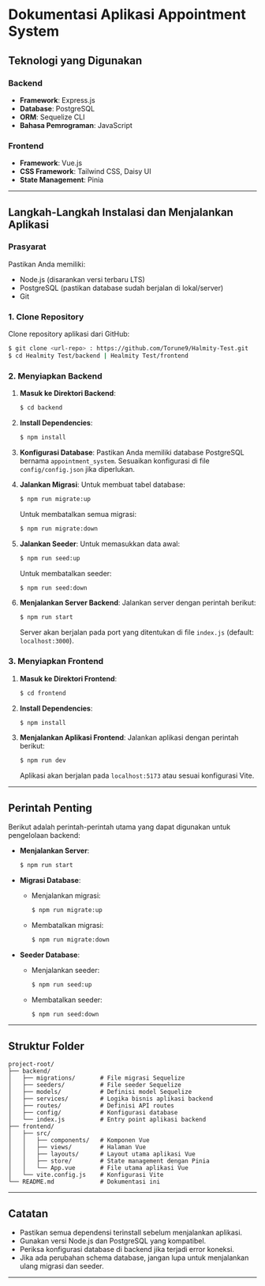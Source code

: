 # Dokumentasi Aplikasi Appointment System

## Teknologi yang Digunakan

### Backend

- **Framework**: Express.js
- **Database**: PostgreSQL
- **ORM**: Sequelize CLI
- **Bahasa Pemrograman**: JavaScript

### Frontend

- **Framework**: Vue.js
- **CSS Framework**: Tailwind CSS, Daisy UI
- **State Management**: Pinia

---

## Langkah-Langkah Instalasi dan Menjalankan Aplikasi

### Prasyarat

Pastikan Anda memiliki:

- Node.js (disarankan versi terbaru LTS)
- PostgreSQL (pastikan database sudah berjalan di lokal/server)
- Git

### 1. Clone Repository

Clone repository aplikasi dari GitHub:

```bash
$ git clone <url-repo> : https://github.com/Torune9/Halmity-Test.git
$ cd Healmity Test/backend | Healmity Test/frontend
```

### 2. Menyiapkan Backend

1. **Masuk ke Direktori Backend**:

   ```bash
   $ cd backend
   ```

2. **Install Dependencies**:

   ```bash
   $ npm install
   ```

3. **Konfigurasi Database**:
   Pastikan Anda memiliki database PostgreSQL bernama `appointment_system`. Sesuaikan konfigurasi di file `config/config.json` jika diperlukan.

4. **Jalankan Migrasi**:
   Untuk membuat tabel database:

   ```bash
   $ npm run migrate:up
   ```

   Untuk membatalkan semua migrasi:

   ```bash
   $ npm run migrate:down
   ```

5. **Jalankan Seeder**:
   Untuk memasukkan data awal:

   ```bash
   $ npm run seed:up
   ```

   Untuk membatalkan seeder:

   ```bash
   $ npm run seed:down
   ```

6. **Menjalankan Server Backend**:
   Jalankan server dengan perintah berikut:

   ```bash
   $ npm run start
   ```

   Server akan berjalan pada port yang ditentukan di file `index.js` (default: `localhost:3000`).

### 3. Menyiapkan Frontend

1. **Masuk ke Direktori Frontend**:

   ```bash
   $ cd frontend
   ```

2. **Install Dependencies**:

   ```bash
   $ npm install
   ```

3. **Menjalankan Aplikasi Frontend**:
   Jalankan aplikasi dengan perintah berikut:

   ```bash
   $ npm run dev
   ```

   Aplikasi akan berjalan pada `localhost:5173` atau sesuai konfigurasi Vite.

---

## Perintah Penting

Berikut adalah perintah-perintah utama yang dapat digunakan untuk pengelolaan backend:

- **Menjalankan Server**:

  ```bash
  $ npm run start
  ```

- **Migrasi Database**:

  - Menjalankan migrasi:
    ```bash
    $ npm run migrate:up
    ```
  - Membatalkan migrasi:
    ```bash
    $ npm run migrate:down
    ```

- **Seeder Database**:

  - Menjalankan seeder:
    ```bash
    $ npm run seed:up
    ```
  - Membatalkan seeder:
    ```bash
    $ npm run seed:down
    ```

---

## Struktur Folder

```
project-root/
├── backend/
│   ├── migrations/       # File migrasi Sequelize
│   ├── seeders/          # File seeder Sequelize
│   ├── models/           # Definisi model Sequelize
│   ├── services/         # Logika bisnis aplikasi backend
│   ├── routes/           # Definisi API routes
│   ├── config/           # Konfigurasi database
│   └── index.js          # Entry point aplikasi backend
├── frontend/
│   ├── src/
│   │   ├── components/   # Komponen Vue
│   │   ├── views/        # Halaman Vue
│   │   ├── layouts/      # Layout utama aplikasi Vue
│   │   ├── store/        # State management dengan Pinia
│   │   └── App.vue       # File utama aplikasi Vue
│   └── vite.config.js    # Konfigurasi Vite
└── README.md             # Dokumentasi ini
```

---

## Catatan

- Pastikan semua dependensi terinstall sebelum menjalankan aplikasi.
- Gunakan versi Node.js dan PostgreSQL yang kompatibel.
- Periksa konfigurasi database di backend jika terjadi error koneksi.
- Jika ada perubahan schema database, jangan lupa untuk menjalankan ulang migrasi dan seeder.

---
